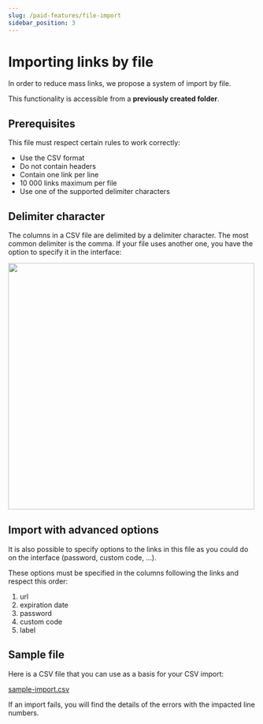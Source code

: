 ```yaml
---
slug: /paid-features/file-import
sidebar_position: 3
---
```


# Importing links by file

In order to reduce mass links, we propose a system of import by file.

This functionality is accessible from a **previously created folder**.

## Prerequisites

This file must respect certain rules to work correctly:

- Use the CSV format
- Do not contain headers
- Contain one link per line
- 10 000 links maximum per file
- Use one of the supported delimiter characters

## Delimiter character

The columns in a CSV file are delimited by a delimiter character.
The most common delimiter is the comma. If your file uses another one, you have the option to specify it in the interface:

<img src="/img/docs/import/delimiter.png" width="500" />

## Import with advanced options

It is also possible to specify options to the links in this file as you could do on the interface (password, custom code, ...).

These options must be specified in the columns following the links and respect this order:

1. url
2. expiration date
3. password
4. custom code
5. label

## Sample file

Here is a CSV file that you can use as a basis for your CSV import:

[sample-import.csv](/csv/import/sample-import.csv)

If an import fails, you will find the details of the errors with the impacted line numbers.